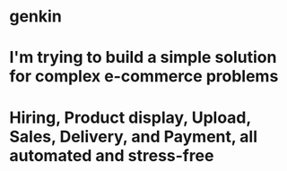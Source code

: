 # genkin
# I'm trying to build a simple solution for complex e-commerce problems
#  Hiring, Product display, Upload, Sales, Delivery, and Payment, all automated and stress-free
